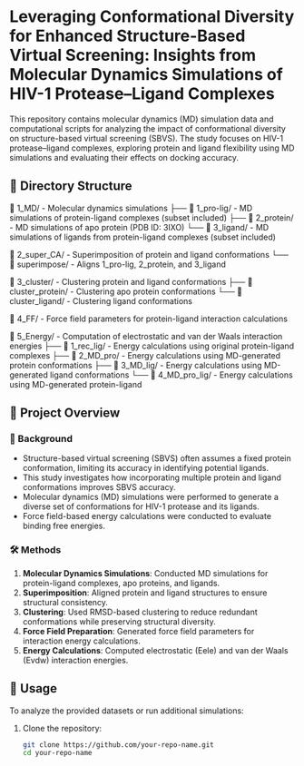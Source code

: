 # Leveraging Conformational Diversity for Enhanced Structure-Based Virtual Screening: Insights from Molecular Dynamics Simulations of HIV-1 Protease–Ligand Complexes

This repository contains molecular dynamics (MD) simulation data and computational scripts for analyzing the impact of conformational diversity on structure-based virtual screening (SBVS). The study focuses on HIV-1 protease–ligand complexes, exploring protein and ligand flexibility using MD simulations and evaluating their effects on docking accuracy.

## 📁 Directory Structure

📂 1_MD/ - Molecular dynamics simulations
├── 📂 1_pro-lig/ - MD simulations of protein-ligand complexes (subset included)
├── 📂 2_protein/ - MD simulations of apo protein (PDB ID: 3IXO)
└── 📂 3_ligand/ - MD simulations of ligands from protein-ligand complexes (subset included)

📂 2_super_CA/ - Superimposition of protein and ligand conformations
└── 📂 superimpose/ - Aligns 1_pro-lig, 2_protein, and 3_ligand

📂 3_cluster/ - Clustering protein and ligand conformations
├── 📂 cluster_protein/ - Clustering apo protein conformations
└── 📂 cluster_ligand/ - Clustering ligand conformations

📂 4_FF/ - Force field parameters for protein-ligand interaction calculations

📂 5_Energy/ - Computation of electrostatic and van der Waals interaction energies
├── 📂 1_rec_lig/ - Energy calculations using original protein-ligand complexes
├── 📂 2_MD_pro/ - Energy calculations using MD-generated protein conformations
├── 📂 3_MD_lig/ - Energy calculations using MD-generated ligand conformations
└── 📂 4_MD_pro_lig/ - Energy calculations using MD-generated protein-ligand

## 📌 Project Overview

### 🔬 Background
- Structure-based virtual screening (SBVS) often assumes a fixed protein conformation, limiting its accuracy in identifying potential ligands.
- This study investigates how incorporating multiple protein and ligand conformations improves SBVS accuracy.
- Molecular dynamics (MD) simulations were performed to generate a diverse set of conformations for HIV-1 protease and its ligands.
- Force field-based energy calculations were conducted to evaluate binding free energies.

### 🛠 Methods
1. **Molecular Dynamics Simulations**: Conducted MD simulations for protein-ligand complexes, apo proteins, and ligands.
2. **Superimposition**: Aligned protein and ligand structures to ensure structural consistency.
3. **Clustering**: Used RMSD-based clustering to reduce redundant conformations while preserving structural diversity.
4. **Force Field Preparation**: Generated force field parameters for interaction energy calculations.
5. **Energy Calculations**: Computed electrostatic (Eele) and van der Waals (Evdw) interaction energies.

## 🚀 Usage
To analyze the provided datasets or run additional simulations:

1. Clone the repository:
   ```bash
   git clone https://github.com/your-repo-name.git
   cd your-repo-name
